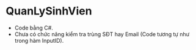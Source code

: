 # QuanLySinhVien

- Code bằng C#.
- Chưa có chức năng kiểm tra trùng SĐT hay Email (Code tương tự như trong hàm InputID).
